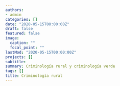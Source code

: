 ```yaml
---
authors:
- admin
categories: []
date: "2020-05-15T00:00:00Z"
draft: false
featured: false
image:
  caption: ""
  focal_point: ""
lastMod: "2020-05-15T00:00:00Z"
projects: []
subtitle: 
summary: Criminología rural y criminología verde
tags: []
title: Criminología rural
---
```

